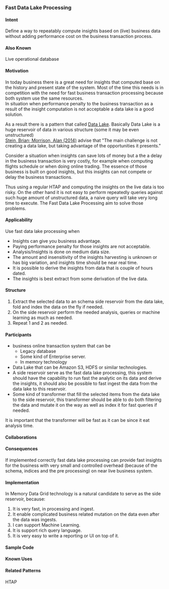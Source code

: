 
### Fast Data Lake Processing

#### Intent

Define a way to repeatably compute insights based on (live) business data without adding performance 
cost on the business transaction process.


#### Also Known 
Live operational database
 
#### Motivation 

In today business there is a great need for insights that computed base on the history and present state of the system.
Most of the time this needs is in competition with the need for fast business transaction processing because both system use the same resources.  
In situation when performance penalty to the business transaction as a result of the insight computation is not acceptable a data lake is a good solution.

As a result there is a pattern that called [Data Lake](https://en.wikipedia.org/wiki/Data_lake). 
Basically Data Lake is a huge reservoir of data in various structure (some it may be even unstructured)  
[Stein, Brian; Morrison, Alan (2014)](http://www.pwc.com/en_US/us/technology-forecast/2014/cloud-computing/assets/pdf/pwc-technology-forecast-data-lakes.pdf) advise that "The main challenge is not creating a data lake, but taking advantage of the opportunities it presents."

Consider a situation when insights can save lots of money but a the a delay in the business transaction is very costly, for example when computing flights schedule or when doing online trading.
The essence of those business is built on good insights, but this insights can not compete or delay the business transactions.

Thus using a regular HTAP and computing the insights on the live data is too risky.
On the other hand it is not easy to perform repeatedly queries against such huge amount of unstructured data, a naive query will take very long time to execute.
The Fast Data Lake Processing aim to solve those problems. 
 
#### Applicability 

Use fast data lake processing when
* Insights can give you business advantage.
* Paying performance penalty for those insights are not acceptable.
* Analysis/Insights is done on medium data size.
* The amount and insensitivity of the insights harvesting is unknown or has big variation, and insights time should be near real time.
* It is possible to derive the insights from data that is couple of hours dated.
* The insights is best extract from some derivation of the live data. 

#### Structure 

1. Extract the selected data to an schema side reservoir from the data lake, fold and index the data on the fly if needed.
2. On the side reservoir perform the needed analysis, queries or machine learning as much as needed.
3. Repeat 1 and 2 as needed.

#### Participants

* business online transaction system that can be
    * Legacy database
    * Some kind of Enterprise server.
    * In memory technology
* Data Lake that can be Amazon S3, HDFS or similar technologies.
* A side reservoir serve as the fast data lake processing, this system should have the capability to run fast the analytic on its data and derive the insights, it should also be possible to fast ingest the data from the data lake to this reservoir.
* Some kind of transformer that fill the selected items from the data lake to the side reservoir, this transformer should be able to do both filtering the data and mutate it on the way as well as index it for fast queries if needed.
   
It is important that the transformer will be fast as it can be since it eat analysis time.

#### Collaborations

#### Consequences

If implemented correctly fast data lake processing can provide fast insights for the business with very small and controlled overhead (because of the schema, indices and the pre processing) on near live business system.

#### Implementation

In Memory Data Grid technology is a natural candidate to serve as the side reservoir, because:
1. It is very fast, in processing and ingest.
2. It enable complicated business related mutation on the data even after the data was ingests.
3. I can support Machine Learning.
4. It is support rich query language.
5. It is very easy to write a reporting or UI on top of it.

#### Sample Code

#### Known Uses

#### Related Patterns
HTAP